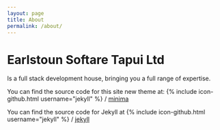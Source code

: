```yaml
---
layout: page
title: About
permalink: /about/
---
```


# Earlstoun Softare Tapui Ltd

Is a full stack development house, bringing you a full range of expertise.


You can find the source code for this site new theme at:
{% include icon-github.html username="jekyll" %} /
[minima](https://github.com/jekyll/minima)

You can find the source code for Jekyll at
{% include icon-github.html username="jekyll" %} /
[jekyll](https://github.com/jekyll/jekyll)

